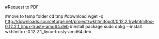 #Request to PDF



#move to temp folder
cd tmp
#download
wget -q http://downloads.sourceforge.net/project/wkhtmltopdf/0.12.2.1/wkhtmltox-0.12.2.1_linux-trusty-amd64.deb
#install package
sudo dpkg --install wkhtmltox-0.12.2.1_linux-trusty-amd64.deb